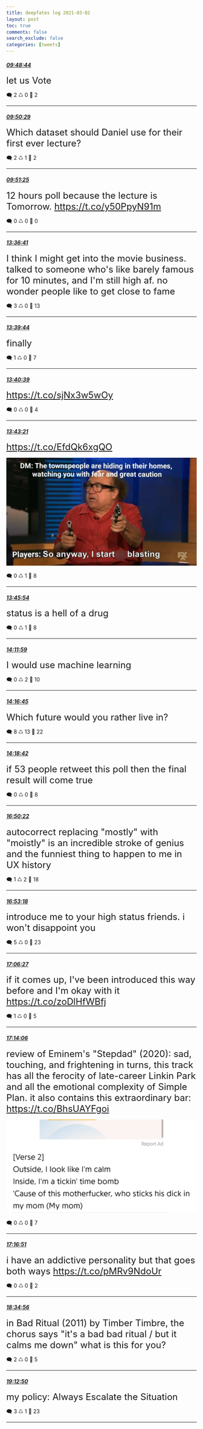 ```yaml
---
title: deepfates log 2021-03-02
layout: post
toc: true
comments: false
search_exclude: false
categories: [tweets]
---
```



#### <a href = "https://twitter.com/deepfates/status/1366792601383227392">*09:48:44*</a>

<font size="5">let us Vote</font>



🗨️ 2 ♺ 0 🤍  2   

---
    
#### <a href = "https://twitter.com/deepfates/status/1366793042112307200">*09:50:29*</a>

<font size="5">Which dataset should Daniel use for their first ever lecture?</font>



🗨️ 2 ♺ 1 🤍  2   

---
    
#### <a href = "https://twitter.com/deepfates/status/1366793278121648129">*09:51:25*</a>

<font size="5">12 hours poll because the lecture is Tomorrow.  https://t.co/y50PpyN91m</font>



🗨️ 0 ♺ 0 🤍  0   

---
    
#### <a href = "https://twitter.com/deepfates/status/1366849964555427843">*13:36:41*</a>

<font size="5">I think I might get into the movie business. talked to someone who's like barely famous for 10 minutes, and I'm still high af. no wonder people like to get close to fame</font>



🗨️ 3 ♺ 0 🤍  13   

---
    
#### <a href = "https://twitter.com/deepfates/status/1366850732687695874">*13:39:44*</a>

<font size="5">finally</font>



🗨️ 1 ♺ 0 🤍  7   

---
    
#### <a href = "https://twitter.com/deepfates/status/1366850965865828353">*13:40:39*</a>

<font size="5"> https://t.co/sjNx3w5wOy</font>



🗨️ 0 ♺ 0 🤍  4   

---
    
#### <a href = "https://twitter.com/deepfates/status/1366851642226733056">*13:43:21*</a>

<font size="5"> https://t.co/EfdQk6xgQO</font>

![image from twitter](/images/EvgIUxwVcAAINFS.jpg)


🗨️ 0 ♺ 1 🤍  8   

---
    
#### <a href = "https://twitter.com/deepfates/status/1366852285435768833">*13:45:54*</a>

<font size="5">status is a hell of a drug</font>



🗨️ 0 ♺ 1 🤍  8   

---
    
#### <a href = "https://twitter.com/deepfates/status/1366858849718738945">*14:11:59*</a>

<font size="5">I would use machine learning</font>



🗨️ 0 ♺ 2 🤍  10   

---
    
#### <a href = "https://twitter.com/deepfates/status/1366860050916990976">*14:16:45*</a>

<font size="5">Which future would you rather live in?</font>



🗨️ 8 ♺ 13 🤍  22   

---
    
#### <a href = "https://twitter.com/deepfates/status/1366860540824363009">*14:18:42*</a>

<font size="5">if 53 people retweet this poll then the final result will come true</font>



🗨️ 0 ♺ 0 🤍  8   

---
    
#### <a href = "https://twitter.com/deepfates/status/1366898707569008640">*16:50:22*</a>

<font size="5">autocorrect replacing "mostly" with "moistly" is an incredible stroke of genius and the funniest thing to happen to me in UX history</font>



🗨️ 1 ♺ 2 🤍  18   

---
    
#### <a href = "https://twitter.com/deepfates/status/1366899447926554625">*16:53:18*</a>

<font size="5">introduce me to your high status friends. i won't disappoint you</font>



🗨️ 5 ♺ 0 🤍  23   

---
    
#### <a href = "https://twitter.com/deepfates/status/1366902757647605760">*17:06:27*</a>

<font size="5">if it comes up, I've been introduced this way before and I'm okay with it  https://t.co/zoDlHfWBfj</font>



🗨️ 1 ♺ 0 🤍  5   

---
    
#### <a href = "https://twitter.com/deepfates/status/1366904679427432448">*17:14:06*</a>

<font size="5">review of Eminem's "Stepdad" (2020): sad, touching, and frightening in turns, this track has all the ferocity of late-career Linkin Park and all the emotional complexity of Simple Plan. it also contains this extraordinary bar:  https://t.co/BhsUAYFgoi</font>

![image from twitter](/images/Evg4j-rWgAIL17n.jpg)


🗨️ 0 ♺ 0 🤍  7   

---
    
#### <a href = "https://twitter.com/deepfates/status/1366905373513416707">*17:16:51*</a>

<font size="5">i have an addictive personality but that goes both ways  https://t.co/pMRv9NdoUr</font>



🗨️ 0 ♺ 0 🤍  2   

---
    
#### <a href = "https://twitter.com/deepfates/status/1366925025098551296">*18:34:56*</a>

<font size="5">in Bad Ritual (2011) by Timber Timbre, the chorus says "it's a bad bad ritual / but it calms me down"  what is this for you?</font>



🗨️ 2 ♺ 0 🤍  5   

---
    
#### <a href = "https://twitter.com/deepfates/status/1366934561100341248">*19:12:50*</a>

<font size="5">my policy: Always Escalate the Situation</font>



🗨️ 3 ♺ 1 🤍  23   

---
    
            

